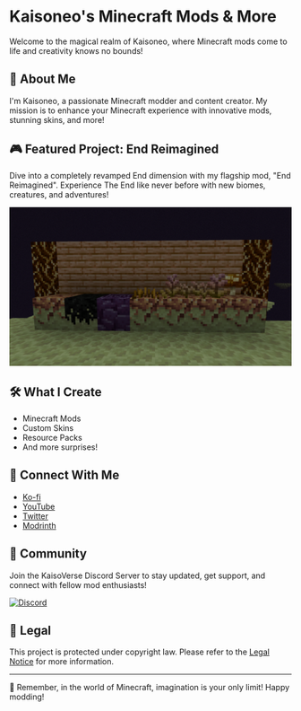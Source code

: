 # Kaisoneo's Minecraft Mods & More

Welcome to the magical realm of Kaisoneo, where Minecraft mods come to life and creativity knows no bounds!

## 🌟 About Me

I'm Kaisoneo, a passionate Minecraft modder and content creator. My mission is to enhance your Minecraft experience with innovative mods, stunning skins, and more!

## 🎮 Featured Project: End Reimagined

Dive into a completely revamped End dimension with my flagship mod, "End Reimagined". Experience The End like never before with new biomes, creatures, and adventures!

![End Reimagined Preview](/images/efd6eb5025b559db046cfe3bb788fb7b.png)

## 🛠️ What I Create

- Minecraft Mods
- Custom Skins
- Resource Packs
- And more surprises!

## 🔗 Connect With Me

- [Ko-fi](https://ko-fi.com/kaisoneo)
- [YouTube](https://www.youtube.com/@KaisoneoYT/featured)
- [Twitter](https://twitter.com/kaisoneo_)
- [Modrinth](https://modrinth.com/user/Kaisoneo)

## 💬 Community

Join the KaisoVerse Discord Server to stay updated, get support, and connect with fellow mod enthusiasts!

[![Discord](https://img.shields.io/badge/Join-Discord-7289DA?style=for-the-badge&logo=discord&logoColor=white)](https://discord.gg/AQmdSpcYGc)

## 📜 Legal

This project is protected under copyright law. Please refer to the [Legal Notice](legal-notice.html) for more information.

---

🌈 Remember, in the world of Minecraft, imagination is your only limit! Happy modding!
